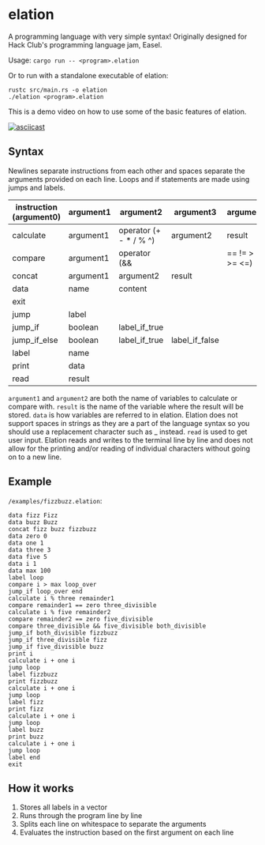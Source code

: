 # elation
A programming language with very simple syntax! Originally designed for Hack Club's programming language jam, Easel. 

Usage: `cargo run -- <program>.elation`

Or to run with a standalone executable of elation:
```
rustc src/main.rs -o elation
./elation <program>.elation
```

This is a demo video on how to use some of the basic features of elation.

[![asciicast](https://asciinema.org/a/4I19bktE7M5C7eKBUgNkdMC0t.svg)](https://asciinema.org/a/4I19bktE7M5C7eKBUgNkdMC0t)

## Syntax
Newlines separate instructions from each other and spaces separate the arguments provided on each line. Loops and if statements are made using jumps and labels.

| instruction (argument0) | argument1 | argument2                        | argument3      | argument4 |
|-------------------------|-----------|----------------------------------|----------------|-----------|
| calculate               | argument1 | operator (+ - * / % ^)           | argument2      | result    |
| compare                 | argument1 | operator (&& || == != > < >= <=) | argument2      | result    |
| concat                  | argument1 | argument2                        | result         |           |
| data                    | name      | content                          |                |           |
| exit                    |           |                                  |                |           |
| jump                    | label     |                                  |                |           |
| jump_if                 | boolean   | label_if_true                    |                |           |
| jump_if_else            | boolean   | label_if_true                    | label_if_false |           |
| label                   | name      |                                  |                |           |
| print                   | data      |                                  |                |           |
| read                    | result    |                                  |                |           |

`argument1` and `argument2` are both the name of variables to calculate or compare with. `result` is the name of the variable where the result will be stored. `data` is how variables are referred to in elation. Elation does not support spaces in strings as they are a part of the language syntax so you should use a replacement character such as _ instead. `read` is used to get user input. Elation reads and writes to the terminal line by line and does not allow for the printing and/or reading of individual characters without going on to a new line.

## Example
`/examples/fizzbuzz.elation`:

```
data fizz Fizz
data buzz Buzz
concat fizz buzz fizzbuzz
data zero 0
data one 1
data three 3
data five 5
data i 1
data max 100
label loop
compare i > max loop_over
jump_if loop_over end
calculate i % three remainder1
compare remainder1 == zero three_divisible
calculate i % five remainder2
compare remainder2 == zero five_divisible
compare three_divisible && five_divisible both_divisible
jump_if both_divisible fizzbuzz
jump_if three_divisible fizz
jump_if five_divisible buzz
print i
calculate i + one i
jump loop
label fizzbuzz
print fizzbuzz
calculate i + one i
jump loop
label fizz
print fizz
calculate i + one i
jump loop
label buzz
print buzz
calculate i + one i
jump loop
label end
exit
```

## How it works

1. Stores all labels in a vector
2. Runs through the program line by line
3. Splits each line on whitespace to separate the arguments
4. Evaluates the instruction based on the first argument on each line
